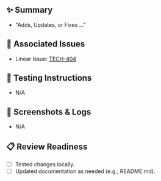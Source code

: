 ## ✨ Summary
<!-- Describe the nature of the changes (e.g., Adds new feature X, Updates documentation). -->

- "Adds, Updates, or Fixes ..."

## 📎 Associated Issues
<!-- A link to any related issues or bugs that the pull request addresses, connecting the code's context with the problem it solves. -->

- Linear Issue: [TECH-404](https://linear.app/docent/issue/TECH-404)

## 🧪 Testing Instructions
<!-- Instructions on how to test the changes made in the pull request, helping reviewers validate the code. 
If there are no specific instructions, simply indicate 'N/A' -->

- N/A

## 📸 Screenshots & Logs
<!-- If applicable, include before and after images, GIFs, or videos demonstrating the changes to help reviewers understand them more easily. 
If there are no specific instructions, simply indicate 'N/A'-->

- N/A

## 📋 Review Readiness
- [ ] Tested changes locally.
- [ ] Updated documentation as needed (e.g., README.md).
